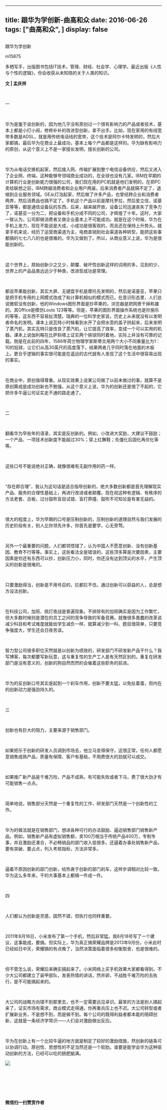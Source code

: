 
---
title:   跟华为学创新-曲高和众
date: 2016-06-26
tags: ["曲高和众", ]
display: false
---


## 



跟华为学创新




m15875




多栖写手，出版图书包括IT技术，管理、财经、社会学、心理学。最近出版《人性与个性的逻辑》，你会收获从未知晓的关于人类的知识。


**文 | 孟庆祥**

&nbsp;

一

&nbsp;

华为是羞于说创新的，因为他几乎没有原创过一个很有影响力的产品或者技术，基本上都是小打小闹，修修补补的改进型创新，拿不出手。比如，现在家用的有线宽带多数是ADSL，就是用传统电话线的宽带，这个技术是阿尔卡特发明的，然后大家都搞，最后华为在商业上最成功，基本上每个产品都是这样的。华为缺有影响力的原创，从这个意义上不是一家擅长发明，擅长创新的公司。

&nbsp;

华为从电话交换机起家，然后接入网、传输扩展到整个电信设备供应，然后又进入了企业网、终端，这种能够夸领域商业成功的，在全球也没有几家。IBM在早期的计算机行业是创新能力很强的公司，我们现在用的PC机就是他们发明的，在把PC卖给联想之前，IBM跨越消费者和企业用户两届，后来消费者产品就搞不定了，退缩到企业服务领域。GE从灯泡起家，然后做了许多产品，也曾经跨企业和消费者两界，然后消费品也搞不定了。手机这个产品以前是摩托罗拉，然后爱立信，诺基亚等等，都是通信设备玩的东西，后来，越来越开放，设备公司迅速丧失了竞争力了，诺基亚一分为二，把设备和手机分成不同的公司，才辉煌了十年。这时，大家一致认为，公司即做消费者又做企业基本上不可能成功。就是在这个时候，华为在手机上发力，现在不能说是大成，小成功是很客观的，而且还在保持上升势头。就拿手机来说，经历了运营商渠道为主，电商直销到社会渠道各种转型，能把这些事都搞的七七八八的也是很难的，华为又做到了。所以，从商业意义上说，华为是很能创新的。

&nbsp;

这个世界上，原始创新少之又少，颠覆、破坏性创新这样的词用的多，见到的少，世界上的产品品类远远少于种类，改进型成功是常理。

&nbsp;

都说苹果能创新，其实大屏、无键盘手机是摩托先发明的，然后是诺基亚，苹果只是把手机专用的上网模式改成了和计算机相似的模式而已。在意识形态里，人们总说微软没有创新，他的Windows图形界面是抄苹果的，浏览器是把网景干掉称雄的，其Office是模仿Louts 123等等。但是，苹果的图形界面操作系统也是抄施乐的等等，这东西不容易扯清楚。瑞典的一位科学史家说，历史上从来就没有以发明者命名的发明。课本上说瓦特小时候看到水开了会把水壶的盖子拱起来，后来发明了蒸汽机，其实瓦特只是改良了蒸汽机，让它提高了效率，变成一个可以实用的机器。课本上说伽利略在比萨斜塔上证实两个铁球同时着地，实际上并没有可靠的记载。倒是在此前的四年，1586年荷兰物理学家斯蒂文用两个大小不同重量比为1：10的铅球，让它们从高30英尺的高度落下，结果两者几乎同时落在地面的木板上。更合乎逻辑的事实很可能是在遥远的古代就有人发现了这个生活中很容易出现的事实。

&nbsp;

在商业中，原创值得尊重。从现实效果上说某公司做了以前未做过的事，就算不是原创算成是成功创新也不勉强，从这个意义上说，华为的创新还是很了不起的，它把许多牛逼公司证实走不通的路走通了。

&nbsp;

二

&nbsp;

翻看华为早些年的语录，其实是反创新的。例如，小改进大奖励，大建议不鼓励；一个产品、一项技术创新度不能超过30%；穿上红舞鞋；先僵化后固化再优化等等。

&nbsp;

这些口号不能说绝对正确，就像很难有无副作用的药一样。

&nbsp;

“存在即合理”，我认为这句话是适合指导创新的，绝大多数创新都是首先理解现实产品、服务的合理性基础上，再进行改进或者颠覆。现在视这种有逻辑、有秩序的方法老套、古板，过分鼓吹盲目试错、盲打莽撞、鼓吹不可知论是有害无益的。

&nbsp;

很大的程度上，华为早期的口号是压制创新的，压制创新的道理自然与我们发展的历史阶段有关，别人比你领先许多，你首先是要学，心无旁骛。

&nbsp;

另外一个最重要的问题，人们都领悟错了，认为中国人不愿意创新、没有创新基因、教育不行等等。事实上，这些看法全是错误的，这些顶多算是次要因素，主要因素是你还有东西可以抄，创新压力小，同时，你还没有达到顶尖的水平，产生顶尖的创新是很难的。

&nbsp;

只要激励得当，创新是不用号召的，拦都拦不住。通过创新可以获益的人，总是想方设法创新。

&nbsp;

在科技公司，加班、挑灯夜战是普遍现象。不排除有的加班确实是因为工作繁忙，但大多数时候则是潜在的员工之间的竞争导致的军备竞赛。就像很多愚蠢的改革说减少科目和考试难度就能给学生减负一样，就算减少到一科、题目很简单，只要竞争强度大，学生还会日夜苦读。

&nbsp;

智力型公司很多职位天然就是以创新为绩效的，研发部门不研发新产品干什么？我写博客，每次都要写新玩意，这与重复性的生产工人是有天然区别的。重复在研发部门是没有意义的，创新的狗自然而然的会催着这些职务的前进。

&nbsp;

华为的反创新口号其实是起到一个刹车作用，创新不要太猛，以免扯着蛋，但内在的创新动力是强劲持久的。

&nbsp;

三

&nbsp;

创新也有巨大的阻力，主要来源于销售部门。

&nbsp;

如果把乐于创新的研发人员调到市场去，他立马变得保守。这很正常，任何人都愿意销售成熟产品，质量有保障、客户有基础，不用费很大的劲就可以成交。

&nbsp;

如果推广新产品是千难万险，产品不成熟，有可能失败或者下马，费了很大劲才有可能销售一点点。

&nbsp;

简单地说，销售部分天然是一个重复性的工作，研发部门天然是一个创新性的工作。

&nbsp;

华为的做法就是在销售部门，想进各种可行的办法鼓励、逼迫销售部门销售新产品。例如，销售新产品有虚拟销售额，卖100万相当于传统产品400万，专制专事，并且激励还凑合，不必畅销品的部门收入低很多。还逼着办事处销售新产品，要有突破、要占点，列入考核指标，方法非常多。

&nbsp;

逼着不原因创新的部门创新，给热衷于创新的部门刹车，这样步调相对比较一致。华为这么多年来，干的大事基本上都搞一件成一件。

&nbsp;

四

&nbsp;

人们都认为创新是灵感，固然不错，但执行也同样重要。

&nbsp;

2011年8月16日，小米发布了第一个手机，然后非常猛。我8月18号写了一个建议，这事能成，要搞。但实际上，华为真正搞荣耀品牌是2013年9月份，小米此时已经如日中天，荣耀搞的有点晚了，当然决策面临着很多权衡取舍，也是很难的。

&nbsp;

但不管怎么说，荣耀后来确实搞起来了。小米网络上买手机效果大家都看得到，不少大公司都建立了装甲部队，发表热情的讲话，然并卵，不战胜千难万险的去执行，是不可能搞起来的。

&nbsp;

大公司的战略方向错不到那里去，也不一定需要远见卓识。最笨的方法是别人搞起来了，证实市场有需求，商业模式走得通，你再重兵压上也不迟。大公司转型或者扩展新业务，不是想不到，而是做不到。每个公司的既得利益者都本能的阻碍创新，这就是一条经济学常识——人们会对激励做出反应。

&nbsp;

华为在创新上有一个比较牛逼的地方就是制定了较好的激励措施，然创新的链条可以协调行动。原创性、思想性的不足当然还是一个软肋。谁要是能学会华为这种驱动创新的方法，已经可以吃的肠肥脑满。



**<img data-s="300,640" data-type="jpeg" src="http://mmbiz.qpic.cn/mmbiz/fxGMiaL5Zj1gAtMBdoRAfrkfBNF0WEAG9elY136EMERA8zleoqyibsc68mLpoiagDqkzcRhEo0psRuCqoQbcWg52w/0?wx_fmt=jpeg" data-ratio="1" data-w="430"/>**

&nbsp;

&nbsp;

&nbsp;




**微信扫一扫赞赏作者**













